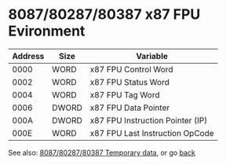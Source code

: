 # 8087/80287/80387 x87 FPU Evironment

|Address| Size  |Variable                        |
|-------|-------|--------------------------------|
| 0000  | WORD  |x87 FPU Control Word            |
| 0002  | WORD  |x87 FPU Status Word             |
| 0004  | WORD  |x87 FPU Tag Word                |
| 0006  | DWORD |x87 FPU Data Pointer            |
| 000A  | DWORD |x87 FPU Instruction Pointer (IP)|
| 000E  | WORD  |x87 FPU Last Instruction OpCode |

See also: [8087/80287/80387 Temporary data](DATA8087.md), or go [back](../../README.md)
